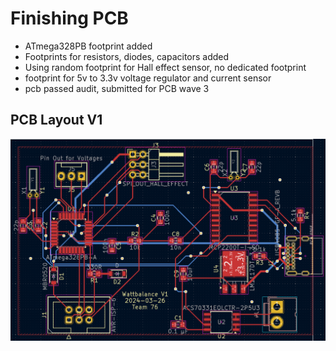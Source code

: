 # Finishing PCB

- ATmega328PB footprint added
- Footprints for resistors, diodes, capacitors added
- Using random footprint for Hall effect sensor, no dedicated footprint
- footprint for 5v to 3.3v voltage regulator and current sensor
- pcb passed audit, submitted for PCB wave 3

## PCB Layout V1

![PCB Layout Version 1](Images/PCB%20Footprint%20v1.png)
